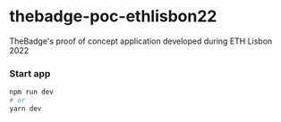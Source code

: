 # thebadge-poc-ethlisbon22
TheBadge's proof of concept application developed during ETH Lisbon 2022

### Start app

```bash
npm run dev
# or
yarn dev
```
